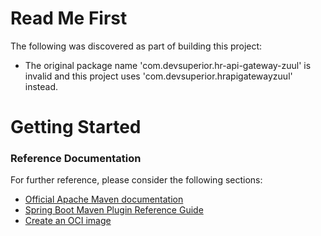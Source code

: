 # Read Me First
The following was discovered as part of building this project:

* The original package name 'com.devsuperior.hr-api-gateway-zuul' is invalid and this project uses 'com.devsuperior.hrapigatewayzuul' instead.

# Getting Started

### Reference Documentation
For further reference, please consider the following sections:

* [Official Apache Maven documentation](https://maven.apache.org/guides/index.html)
* [Spring Boot Maven Plugin Reference Guide](https://docs.spring.io/spring-boot/docs/2.7.3/maven-plugin/reference/html/)
* [Create an OCI image](https://docs.spring.io/spring-boot/docs/2.7.3/maven-plugin/reference/html/#build-image)

